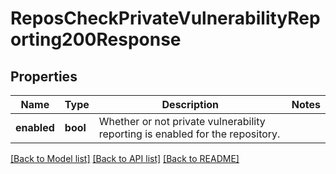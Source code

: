 # ReposCheckPrivateVulnerabilityReporting200Response

## Properties

Name | Type | Description | Notes
------------ | ------------- | ------------- | -------------
**enabled** | **bool** | Whether or not private vulnerability reporting is enabled for the repository. | 

[[Back to Model list]](../README.md#documentation-for-models) [[Back to API list]](../README.md#documentation-for-api-endpoints) [[Back to README]](../README.md)


